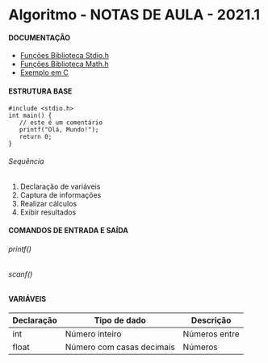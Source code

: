 # Algoritmo - NOTAS DE AULA - 2021.1

#### DOCUMENTAÇÃO

* [Funções Biblioteca Stdio.h](https://www.tutorialspoint.com/c_standard_library/stdio_h.htm)
* [Funções Biblioteca Math.h](https://www.tutorialspoint.com/c_standard_library/math_h.htm)
* [Exemplo em C](https://www.programiz.com/c-programming/examples)

#### ESTRUTURA BASE
```
#include <stdio.h>
int main() {
   // este é um comentário
   printf("Olá, Mundo!");
   return 0;
}
```

###### Sequência 
1. Declaração de variáveis
1. Captura de informações
1. Realizar cálculos
1. Exibir resultados


#### COMANDOS DE ENTRADA E SAÍDA
###### printf()
###### scanf()

#### VARIÁVEIS

Declaração | Tipo de dado | Descrição
----|-------|-------------------
int | Número inteiro | Números entre
float | Número com casas decimais | Números


#### 
